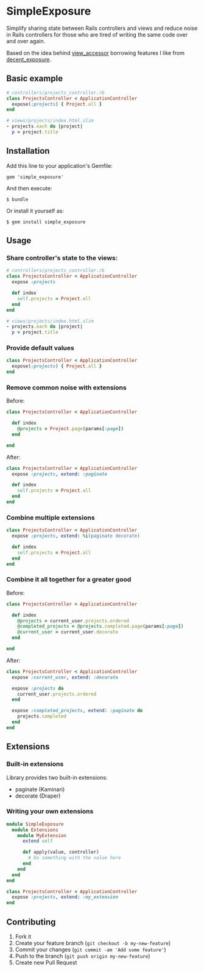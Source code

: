 # SimpleExposure

Simplify sharing state between Rails controllers and views and reduce noise in Rails controllers for those who are tired of writing the same code over and over again.

Based on the idea behind [view_accessor](https://github.com/invisiblefunnel/view_accessor) borrowing features I like from [decent_exposure](https://github.com/voxdolo/decent_exposure).

## Basic example

```ruby
# controllers/projects_controller.rb
class ProjectsController < ApplicationController
  expose(:projects) { Project.all }
end

# views/projects/index.html.slim
- projects.each do |project|
  p = project.title
```

## Installation

Add this line to your application's Gemfile:

    gem 'simple_exposure'

And then execute:

    $ bundle

Or install it yourself as:

    $ gem install simple_exposure

## Usage

### Share controller's state to the views:

```ruby
# controllers/projects_controller.rb
class ProjectsController < ApplicationController
  expose :projects

  def index
    self.projects = Project.all
  end
end

# views/projects/index.html.slim
- projects.each do |project|
  p = project.title
```

### Provide default values

```ruby
class ProjectsController < ApplicationController
  expose(:projects) { Project.all }
end
```

### Remove common noise with extensions

Before:

```ruby
class ProjectsController < ApplicationController

  def index
    @projects = Project.page(params[:page])
  end

end
```

After:

```ruby
class ProjectsController < ApplicationController
  expose :projects, extend: :paginate

  def index
    self.projects = Project.all
  end
end
```

### Combine multiple extensions

```ruby
class ProjectsController < ApplicationController
  expose :projects, extend: %i(paginate decorate)

  def index
    self.projects = Project.all
  end
end
```

### Combine it all together for a greater good

Before:

```ruby
class ProjectsController < ApplicationController

  def index
    @projects = current_user.projects.ordered
    @completed_projects = @projects.completed.page(params[:page])
    @current_user = current_user.decorate
  end

end
```

After:

```ruby
class ProjectsController < ApplicationController
  expose :current_user, extend: :decorate

  expose :projects do
    current_user.projects.ordered
  end

  expose :completed_projects, extend: :paginate do
    projects.completed
  end
end
```

## Extensions

### Built-in extensions

Library provides two built-in extensions:

+ paginate (Kaminari)
+ decorate (Draper)

### Writing your own extensions

```ruby
module SimpleExposure
  module Extensions
    module MyExtension
      extend self

      def apply(value, controller)
        # Do something with the value here
      end
    end
  end
end

class ProjectsController < ApplicationController
  expose :projects, extend: :my_extension
end
```


## Contributing

1. Fork it
2. Create your feature branch (`git checkout -b my-new-feature`)
3. Commit your changes (`git commit -am 'Add some feature'`)
4. Push to the branch (`git push origin my-new-feature`)
5. Create new Pull Request
